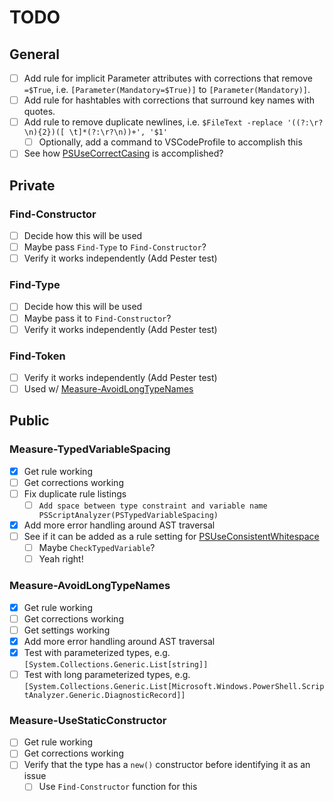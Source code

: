 # TODO

## General
- [ ] Add rule for implicit Parameter attributes with corrections that remove `=$True`, i.e. `[Parameter(Mandatory=$True)]` to `[Parameter(Mandatory)]`.
- [ ] Add rule for hashtables with corrections that surround key names with quotes.
- [ ] Add rule to remove duplicate newlines, i.e. `$FileText -replace '((?:\r?\n){2})([ \t]*(?:\r?\n))+', '$1'`
  - [ ] Optionally, add a command to VSCodeProfile to accomplish this
- [ ] See how [PSUseCorrectCasing](https://github.com/PowerShell/PSScriptAnalyzer/blob/main/Rules/UseCorrectCasing.cs) is accomplished?

## Private

### Find-Constructor
- [ ] Decide how this will be used
- [ ] Maybe pass `Find-Type` to `Find-Constructor`?
- [ ] Verify it works independently (Add Pester test)

### Find-Type
- [ ] Decide how this will be used
- [ ] Maybe pass it to `Find-Constructor`?
- [ ] Verify it works independently (Add Pester test)

### Find-Token
- [ ] Verify it works independently (Add Pester test)
- [ ] Used w/ [Measure-AvoidLongTypeNames](#measure-avoidlongtypenames)

## Public

### Measure-TypedVariableSpacing
- [x] Get rule working
- [ ] Get corrections working
- [ ] Fix duplicate rule listings
  - [ ] `Add space between type constraint and variable name PSScriptAnalyzer(PSTypedVariableSpacing)`
- [x] Add more error handling around AST traversal
- [ ] See if it can be added as a rule setting for [PSUseConsistentWhitespace](https://github.com/PowerShell/PSScriptAnalyzer/blob/main/Rules/UseConsistentWhitespace.cs)
  - [ ] Maybe `CheckTypedVariable`?
  - [ ] Yeah right!

### Measure-AvoidLongTypeNames
- [x] Get rule working
- [ ] Get corrections working
- [ ] Get settings working
- [x] Add more error handling around AST traversal
- [x] Test with parameterized types, e.g. `[System.Collections.Generic.List[string]]`
- [ ] Test with long parameterized types, e.g. `[System.Collections.Generic.List[Microsoft.Windows.PowerShell.ScriptAnalyzer.Generic.DiagnosticRecord]]`

### Measure-UseStaticConstructor
- [ ] Get rule working
- [ ] Get corrections working
- [ ] Verify that the type has a `new()` constructor before identifying it as an issue
  - [ ] Use `Find-Constructor` function for this
